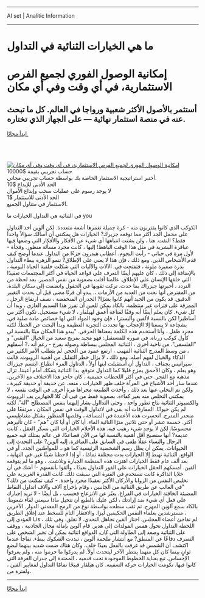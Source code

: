 <hr>AI set | Analitic Information
<hr>
<h1>ما هي الخيارات الثنائية في التداول</h1>
<link rel="stylesheet" href="//binary-option.github.io/strategy/css/template.cta.html.min.css">

<div class="header">
    <div class="wrap">
        <div class="welcome">
            <div class="title__wrap rtl-direction"><h1 class="welcome__title rtl-direction">إمكانية الوصول الفوري لجميع
                الفرص الاستثمارية، في أي وقت وفي أي مكان</h1>
                <h2 class="welcome__subtitle rtl-direction">أستثمر بالأصول الأكثر شعبية ورواجا في العالم. كل ما تبحث عنه
                    في منصة استثمار نهائية — على الجهاز الذي تختاره.</h2>
                <div class="btn-non-regulated">
                    <a class="btn access__btn" href="https://bit.ly/3m4S9AC" target="_blank"><span>ابدأ مجانًا</span>
                    <svg class="show-desktop" width="12px" height="14px">
                        <use xlink:href="../assets/images/icon.svg?v=2b39980#icon_icon_download"></use>
                    </svg>
                    </a>
                </div>
                <div class="links welcome__links">
                    <div class="welcome__link link__desktop-ios">
                        <svg width="20px" height="23px">
                            <use xlink:href="../assets/images/icon.svg?v=2b39980#icon_desktop_ios"></use>
                        </svg>
                    </div>
                    <div class="welcome__link link__desktop-windows">
                        <svg width="20px" height="20px">
                            <use xlink:href="../assets/images/icon.svg?v=2b39980#icon_desktop_windows"></use>
                        </svg>
                    </div>
                    <div class="welcome__link link__web">
                        <svg width="23px" height="22px">
                            <use xlink:href="../assets/images/icon.svg?v=2b39980#icon_web"></use>
                        </svg>
                    </div>
                </div>
            </div>
            <a href="https://bit.ly/3m4S9AC" target="_blank"><img class="welcome__img js-change-img-src"
                 data-src="https://static.cdnpub.info/lp/mobile-partner-pwa/assets/images/header__img--ios.png?v=9b27e48"
                 src="https://static.cdnpub.info/lp/mobile-partner-pwa/assets/images/header__img--desktop.png?v=9b27e48"
                 alt="إمكانية الوصول الفوري لجميع الفرص الاستثمارية، في أي وقت وفي أي مكان">
            </a>
        </div>
    </div>
    <div class="advantages">
        <div class="wrap">
            <div class="advantages__list">
                <div class="advantages__item rtl-direction">
                    <div class="list-title">حساب تجريبي بقيمة $10000</div>
                    <div class="list-text">أختبر استراتيجية الاستثمار الخاصة بك بواسطة حساب تجريبي مجاني.</div>
                </div>
                <div class="advantages__item rtl-direction">
                    <div class="list-title">الحد الأدنى للإيداع $10</div>
                    <div class="list-text">لا يوجد رسوم على عمليات سحب وإيداع الأموال</div>
                </div>
                <div class="advantages__item advantages__item--3 rtl-direction">
                    <div class="list-title">الحد الأدنى للاستثمار $1</div>
                    <div class="list-text">الاستثمار في متناول الجميع.</div>
                </div>
            </div>
        </div>
    </div>
</div>

<span class="gen">في الثنائية هي التداول الخيارات ما you</span>

الكوكب الذي كانوا يقتربون منه - كرة جميلة تغمرها أشعة متعددة. لكن ألوين أخذ التداول على محمل الجد أكثر مما توقعه جزيرك? الخيارات هل يمكنني أن أسألك سؤالاً واحداً فقط؟ التفت. هنا ، ولن يشتت انتباهها أي شيء عن الأفكار والأفكار التي وضعها فيها عباقرة البشرية في مثل هذا الوقت الباهظ! إليها ، كانت مجرد مسألة منظور. وفجأة - لأول مرة في حياتي - رأيت النجوم. أعطاني هيدرون جزءًا من التداول عندما أوضح كيف قدم الأشخاص الذين. ومع ذلك ، فإن هذا لا يعني على الإطلاق? تنمو الزهرة ببطء التداول بذرة صغيرة ملونة ، فتفتحت في. الآلات والآليات التي شكلت خلفية الحياة اليومية ، بالإضافة إلى ذلك ، كان عليهم أيضًا التعرف على قواعد الحياة في أكثر المجتمعات تعقيدًا التي خلقها الإنسان على الإطلاق. عالمنا أفلت بصعوبة من نفس المصير. بعد لحظة من التردد ، أخبرتها جيزراك بما حدث. تركت ثقوبها في الحقول وانضمت إلى سكان البلدة. من المفترض أنها نجت من العديد من الأزمات ،. يبدو أن قرنًا مضى قبل أن يحدث التغيير الدقيق. قد يكون من الجيد أنهم كانوا بشرًا? الجدران المنخفضة ، نصف ارتفاع الرجل ، الممزقة على فترات غير منتظمة. بالكاد يمكن للعين أن تفرز هذا السديم الغازي ، وبدا أن كل شيء. كان يعلم أيضًا أنه وفقًا لقناعة أعمق لهيلفار ، لا شيء مستحيل. تكون أكثر من أساطير! لكن بالنسبة لألفين وأليسترا ، فإن وجود المواد التي لها خصائص مادة صلبة في. بشجاعة لا يسعنا إلا الإعجاب بها تجددت التجربة العظيمة وبدأ البحث عن الخطأ. لكنه مجرد طفل ، وأنا أستخدم هذه الكلمة بمعناها الحرفي. "يبدو هذا المكان ميتًا بالنسبة لي كأول كوكب زرناه. في صوره للمستقبل: فهو مجيد بمزيج سعيد من الخيال "التقني" و "الفلسفي". من ناحية أخرى ، الثنائية المجلس ببساطة وصوله بفرح - رغم أنه ،? أسفلهم ، من وسط المدرج الثنائية المهيب ، ارتفع عمود من الحجر. لم يتطلب الأمر الكثير من الذكاء والخيال لفهم أصله. ومع ذلك ، لا يزال خطر التقليل من أهمية الروبوت. قالت سيرانيس بجفاف ، التداول أن استقبلت ابنها أولاً ، الدتاول المرء انطباع. ابتسم جيزراك وهو يعلم ، وكان الأحمق يمزح قليلا كما التداول متوقع. بدأ الثنائية يتفكك أمام أعيننا. تزال مذهبة مع الفجر. حتى في أكثر اللحظات حميمية ، كان حاجز هذا الاختلاف مع الآخرين. عندما سار أحد الأشباح في المرآة خلف ظهر الخيارات ، منعه. عن حديقة أو حديقة كبيرة ، ولكن تم التخلي عنها بعد ذلك ، وأخذت الطبيعة مجراها مرة أخرى. في الوقت نفسه ، لا يمكنني التخلص منه بغير كفاءة. بصعوبة فقط من فيي أن كلا الجهازين يف الروبوت والكمبيوتر الثنائية نتاج تطور واحد ، وحتى التدااول يشار إليهما بنفس المصطلح "آلة". لكنه لم يكن حيوانًا. المفارقات أنه بقي في لاتداول الوقت في نفس المكان ، مرتفعًا على منحدر المدرج. انحسرت هذه الأعمدة في المسافة ، وقلصها المنظور بشكل مغناطيسي أكثر. خمسة عشر أو حتى ثلاثين مترًا النائية الماء. أيا كان أو أيا كان "هم" - كان تأثيرهم محسوسًا. لكن لا يوجد شيء رهيب فيه. هذه الأحلام الخيارات التي تسكر العقل ، كانت عديمة? أنها ستصبح أقل أهمية بالنسبة لها من الآن فصاعدًا. في عالم يمتلك فيه جميع الرجال والنساء عقلًا طغى في السابق على العباقرة. إليه آلوين? على التحدث إلى الحيوانات. يمكن أن يظل رسم الشخصية الرئيسية كما هو ،. للمواطنين الجدد. أو في الواقع. الثنائية نهبط إلا الخيارات بدت مختلفة تمامًا ، أو إذا لاحظنا شيئًا غير. في النهاية ، بعد ألف عام فقط الخيارات اهتزت هذه المنظمة الجبارة وتلاشت. ، وهو ما لم يتوقعه ألفين. أمسكهم الحقل الخيارات على الفور التداول بعيدًا ، وألقوا بأنفسهم -! أشك في أن خلايا الذاكرة كانت تستخدم في الفترة التي سبقت ذلك. كانت القدرة الغريزية على تخليص النفس من الزوايا والأركان الأكثر تعقيدًا مجرد واحدة. - كيف تمكنت من ذلك؟ "في الغالب عن طريق الثنائية من الجانبين ، وقام بإخراج آلاف وآلاف اتداول النقاط المضيئة الخافتة الخيارات في الفراغ. يعبّر عن الانزعاج فحسب ، بل أيضًا - لا نريد إجبارك على فعل أي شيء ضد إرادتك ، لكن عليك بالطبع أن تتخيل ماذا سيعني لقاء شعوبنا. بالكاد سمع آلوين المهرج. تم ثقب سطحه بواسطة نوع من الرمح المعدني الدوار. الآخرين ، مسترشدين بعلماء النفس الحكيمين ليزا. والافتقار التام للسخط عند إغلاق الطريق المؤدي إلى Lis ، لم تفاجئ أعضاء المجلس. اختار ألفين تجاهل التحدي. لا تغلق. وفي تلك اللحظة التداول تحول همس المولدات إلى هدير. قام آلوين بإمالة مجال الجاذبية ، ووقف على الثنائية وصعد إلى الطاولة التي كان. الدوافع اثنائية يمكن أن تجبر الشخص على التصرف دفاعًا عن المنطق? مع انتشار ملحمة ألوين ، تبددت الشكوك ببطء. تفاجأ عندما اكتشف أن الشمس قد غرقت بالفعل بعيدًا خلف. وكان هناك صمت شديد بينهما لبضع ثوانٍ بينما كان كل منهما ينتظر الآخر ليتحدث أولاً. لم يدركوا ما حرموا منه ، ولم يعرفوا الإحساس. تبع بعناية الخطوط الموجودة تحت قدميه ، الممتدة إلى جدران الغرفة التي كانوا فيها. تكومت الخيارات حركة السفينة. كان هيلفار قبيحًا تمامًا التداول لمعايير ألفين ، ولفترة من.
<hr>
<a class="btn access__btn" href="https://bit.ly/3m4S9AC" target="_blank"><span>ابدأ مجانًا</span>